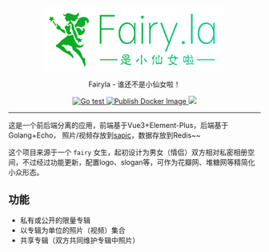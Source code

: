 <p align="center">
  <a href="https://is.fairyla.com">
    <img src="material/logo.png" alt="fairyla" width="360">
  </a>
</p>
<p align="center">
  Fairyla - 谁还不是小仙女啦！
</p>
<p align="center">
  <a href="https://github.com/staugur/fairyla/actions/workflows/test.yml">
      <img src="https://github.com/staugur/fairyla/actions/workflows/test.yml/badge.svg" alt="Go test">
  </a>
  <a href="https://hub.docker.com/r/staugur/fairyla">
      <img src="https://github.com/staugur/fairyla/actions/workflows/docker.yml/badge.svg" alt="Publish Docker Image">
  </a>
  <a href="https://codecov.io/gh/staugur/fairyla">
    <img src="https://codecov.io/gh/staugur/fairyla/branch/master/graph/badge.svg?token=FXV9VCEVLP"/>
  </a>
</p>

---

这是一个前后端分离的应用，前端基于Vue3+Element-Plus，后端基于Golang+Echo，
照片/视频存放到[sapic](https://github.com/sapicd/sapic)，数据存放到Redis~~

这个项目来源于一个 `fairy` 女生，起初设计为男女（情侣）双方相对私密相册空间，不过经过功能更新，配置logo、slogan等，可作为花瓣网、堆糖网等精简化小众形态。

## 功能

- 私有或公开的限量专辑
- 以专辑为单位的照片（视频）集合
- 共享专辑（双方共同维护专辑中照片）
